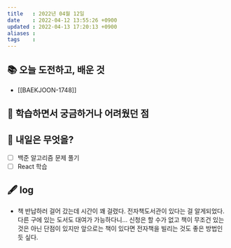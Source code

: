 ```yaml
---
title   : 2022년 04월 12일 
date    : 2022-04-12 13:55:26 +0900
updated : 2022-04-13 17:20:13 +0900
aliases : 
tags    : 
---
```

## 📚 오늘 도전하고, 배운 것
- [[BAEKJOON-1748]]

## 🤔 학습하면서 궁금하거나 어려웠던 점 

## 🌅 내일은 무엇을?
- [ ] 백준 알고리즘 문제 풀기
- [ ] React 학습

## 🖋 log
- 책 반납하러 걸어 갔는데 시간이 꽤 걸렸다. 전자책도서관이 있다는 걸 알게되었다. 다른 구에 있는 도서도 대여가 가능하다니... 신청은 할 수가 없고 책이 무조건 있는 것은 아닌 단점이 있지만 앞으로는 책이 있다면 전자책을 빌리는 것도 좋은 방법인 듯 싶다.

